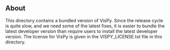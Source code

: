 About
-----

This directory contains a bundled version of VisPy. Since the release cycle is
quite slow, and we need some of the latest fixes, it is easier to bundle the
latest developer version than require users to install the latest developer
version. The license for VisPy is given in the VISPY_LICENSE.txt file in this
directory.
